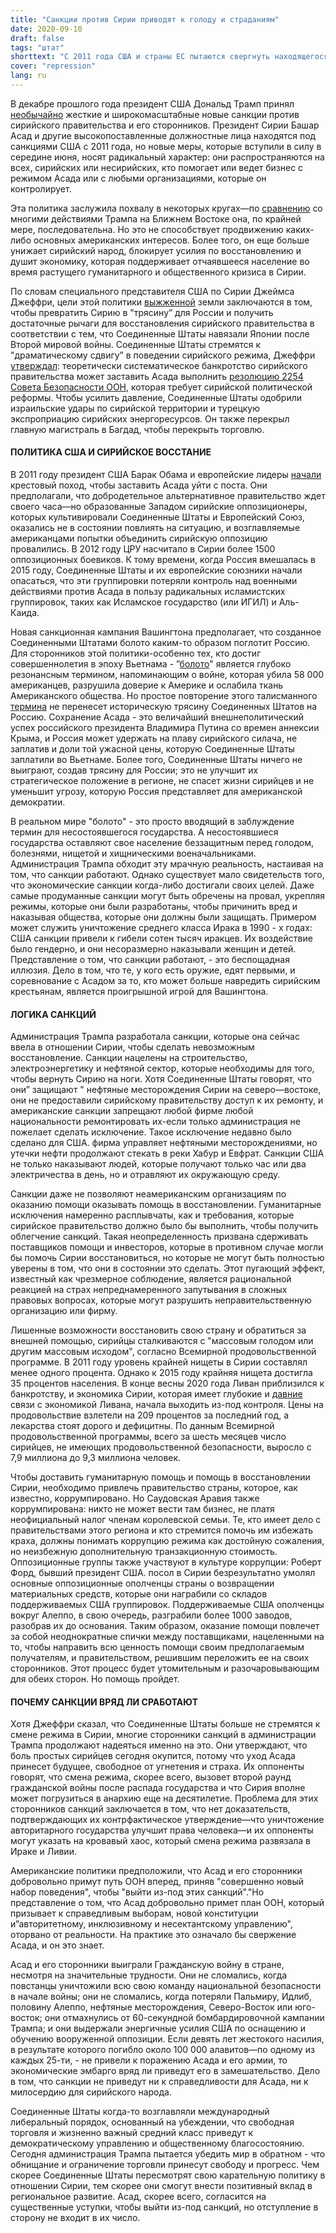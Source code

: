 ```yaml
---
title: "Санкции против Сирии приводят к голоду и страданиям"
date: 2020-09-10
draft: false
tags: "штат"
shorttext: "С 2011 года США и страны ЕС пытаются свергнуть находящегося у власти Башара Асада. Сегодня разрушенная земля должна оставаться разрушенной."
cover: "repression"
lang: ru
---
```


В декабре прошлого года президент США Дональд Трамп принял [необычайно](https://www.washingtonpost.com/world/middle_east/faq-what-are-the-new-us-sanctions-on-syria-and-how-might-they-hurt/2020/06/16/71dba58a-af32-11ea-98b5-279a6479a1e4_story.html "What are the new U.S. sanctions on Syria, and how might they hurt?") жесткие и широкомасштабные новые санкции против сирийского правительства и его сторонников. Президент Сирии Башар Асад и другие высокопоставленные должностные лица находятся под санкциями США с 2011 года, но новые меры, которые вступили в силу в середине июня, носят радикальный характер: они распространяются на всех, сирийских или несирийских, кто помогает или ведет бизнес с режимом Асада или с любыми организациями, которые он контролирует.

Эта политика заслужила похвалу в некоторых кругах—по [сравнению](https://www.npr.org/sections/coronavirus-live-updates/2020/07/31/897664944/syria-is-overwhelmed-by-coronavirus-as-govt-conceals-outbreak-health-worker-says?t=1599328702002 "Syria Is Overwhelmed By Coronavirus As Govt Conceals Outbreak, Health Worker Says") со многими действиями Трампа на Ближнем Востоке она, по крайней мере, последовательна. Но это не способствует продвижению каких-либо основных американских интересов. Более того, он еще больше унижает сирийский народ, блокирует усилия по восстановлению и душит экономику, которая поддерживает отчаявшееся население во время растущего гуманитарного и общественного кризиса в Сирии.

По словам специального представителя США по Сирии Джеймса Джеффри, цели этой политики [выжженной](https://www.hudson.org/research/16032-transcript-maximum-pressure-on-the-assad-regime-for-its-chemical-weapons-use-and-other-atrocities "https://www.hudson.org/research/16032-transcript-maximum-pressure-on-the-assad-regime-for-its-chemical-weapons-use-and-other-atrocities") земли заключаются в том, чтобы превратить Сирию в "трясину” для России и получить достаточные рычаги для восстановления сирийского правительства в соответствии с тем, что Соединенные Штаты навязали Японии после Второй мировой войны. Соединенные Штаты стремятся к "драматическому сдвигу” в поведении сирийского режима, Джеффри [утверждал](https://www.aa.com.tr/en/middle-east/us-no-longer-demanding-ouster-of-syrias-assad-envoy/1886342 "US no longer demanding ouster of Syria's Assad: envoy"): теоретически систематическое банкротство сирийского правительства может заставить Асада выполнить [резолюцию 2254 Совета Безопасности ООН](https://www.un.org/press/en/2015/sc12171.doc.htm "Security Council Unanimously Adopts Resolution 2254"), которая требует сирийской политической реформы. Чтобы усилить давление, Соединенные Штаты одобрили израильские удары по сирийской территории и турецкую экспроприацию сирийских энергоресурсов. Он также перекрыл главную магистраль в Багдад, чтобы перекрыть торговлю.

#### ПОЛИТИКА США И СИРИЙСКОЕ ВОССТАНИЕ

В 2011 году президент США Барак Обама и европейские лидеры [начали](https://www.washingtonpost.com/politics/assad-must-go-obama-says/2011/08/18/gIQAelheOJ_story.html "Assad must go, Obama says") крестовый поход, чтобы заставить Асада уйти с поста. Они предполагали, что добродетельное альтернативное правительство ждет своего часа—но образованные Западом сирийские оппозиционеры, которых культивировали Соединенные Штаты и Европейский Союз, оказались не в состоянии повлиять на ситуацию, и возглавляемые американцами попытки объединить сирийскую оппозицию провалились. В 2012 году ЦРУ насчитало в Сирии более 1500 оппозиционных боевиков. К тому времени, когда Россия вмешалась в 2015 году, Соединенные Штаты и их европейские союзники начали опасаться, что эти группировки потеряли контроль над военными действиями против Асада в пользу радикальных исламистских группировок, таких как Исламское государство (или ИГИЛ) и Аль-Каида.

Новая санкционная кампания Вашингтона предполагает, что созданное Соединенными Штатами болото каким-то образом поглотит Россию. Для сторонников этой политики-особенно тех, кто достиг совершеннолетия в эпоху Вьетнама - ”[болото](https://english.aawsat.com/home/article/2381351/us-threatens-sink-russia-deeper-syrian-%E2%80%98quagmire%E2%80%99 "US Threatens to Sink Russia Deeper in Syrian Quagmire")" является глубоко резонансным термином, напоминающим о войне, которая убила 58 000 американцев, разрушила доверие к Америке и ослабила ткань Американского общества. Но простое повторение этого талисманного [термина](https://www.newsweek.com/us-syria-representative-james-jeffrey-job-make-war-quagmire-russia-1503702 "U.S. Syria Representative Says His Job Is to Make the War a Quagmire for Russia") не перенесет историческую трясину Соединенных Штатов на Россию. Сохранение Асада - это величайший внешнеполитический успех российского президента Владимира Путина со времен аннексии Крыма, и Россия может удержать на плаву сирийского силача, не заплатив и доли той ужасной цены, которую Соединенные Штаты заплатили во Вьетнаме. Более того, Соединенные Штаты ничего не выиграют, создав трясину для России; это не улучшит их стратегическое положение в регионе, не спасет жизни сирийцев и не уменьшит угрозу, которую Россия представляет для американской демократии.

В реальном мире "болото" - это просто вводящий в заблуждение термин для несостоявшегося государства. А несостоявшиеся государства оставляют свое население беззащитным перед голодом, болезнями, нищетой и хищническими военачальниками. Администрация Трампа обходит эту мрачную реальность, настаивая на том, что санкции работают. Однако существует мало свидетельств того, что экономические санкции когда-либо достигали своих целей. Даже самые продуманные санкции могут быть обречены на провал, укрепляя режимы, которые они были разработаны, чтобы причинить вред и наказывая общества, которые они должны были защищать. Примером может служить уничтожение среднего класса Ирака в 1990 - х годах: США санкции привели к гибели сотен тысяч иракцев. Их воздействие было гендерно, и они несоразмерно наказывали женщин и детей. Представление о том, что санкции работают, - это беспощадная иллюзия. Дело в том, что те, у кого есть оружие, едят первыми, и соревнование с Асадом за то, кто может больше навредить сирийским крестьянам, является проигрышной игрой для Вашингтона. 

#### ЛОГИКА САНКЦИЙ

Администрация Трампа разработала санкции, которые она сейчас ввела в отношении Сирии, чтобы сделать невозможным восстановление. Санкции нацелены на строительство, электроэнергетику и нефтяной сектор, которые необходимы для того, чтобы вернуть Сирию на ноги. Хотя Соединенные Штаты говорят, что они” защищают " нефтяные месторождения Сирии на северо—востоке, они не предоставили сирийскому правительству доступ к их ремонту, и американские санкции запрещают любой фирме любой национальности ремонтировать их-если только администрация не пожелает сделать исключение. Такое исключение недавно было сделано для США. фирма управляет нефтяными месторождениями, но утечки нефти продолжают стекать в реки Хабур и Евфрат. Санкции США не только наказывают людей, которые получают только час или два электричества в день, но и отравляют их окружающую среду.

Санкции даже не позволяют неамериканским организациям по оказанию помощи оказывать помощь в восстановлении.  Гуманитарные исключения намеренно расплывчаты, как и требования, которые сирийское правительство должно было бы выполнить, чтобы получить облегчение санкций. Такая неопределенность призвана сдерживать поставщиков помощи и инвесторов, которые в противном случае могли бы помочь Сирии восстановиться, но которые не могут быть полностью уверены в том, что они в состоянии это сделать. Этот пугающий эффект, известный как чрезмерное соблюдение, является рациональной реакцией на страх непреднамеренного запутывания в сложных правовых вопросах, которые могут разрушить неправительственную организацию или фирму.

Лишенные возможности восстановить свою страну и обратиться за внешней помощью, сирийцы сталкиваются с "массовым голодом или другим массовым исходом", согласно Всемирной продовольственной программе. В 2011 году уровень крайней нищеты в Сирии составлял менее одного процента. Однако к 2015 году крайняя нищета достигла 35 процентов населения. В конце весны 2020 года Ливан приблизился к банкротству, и экономика Сирии, которая имеет глубокие и [давние](https://www.economist.com/middle-east-and-africa/2019/12/12/as-lebanons-economy-drowns-in-debt-syrias-begins-to-sink-as-well "As Lebanon’s economy drowns in debt, Syria’s begins to sink as well") связи с экономикой Ливана, начала выходить из-под контроля. Цены на продовольствие взлетели на 209 процентов за последний год, а лекарства стоят дорого и дефицитны. По данным Всемирной продовольственной программы, всего за шесть месяцев число сирийцев, не имеющих продовольственной безопасности, выросло с 7,9 миллиона до 9,3 миллиона человек.

Чтобы доставить гуманитарную помощь и помощь в восстановлении Сирии, необходимо привлечь правительство страны, которое, как известно, коррумпировано. Но Саудовская Аравия также коррумпирована: никто не может вести там бизнес, не платя неофициальный налог членам королевской семьи. Те, кто имеет дело с правительствами этого региона и кто стремится помочь им избежать краха, должны понимать коррупцию режима как достойную сожаления, но неизбежную дополнительную транзакционную стоимость. Оппозиционные группы также участвуют в культуре коррупции: Роберт Форд, бывший президент США. посол в Сирии безрезультатно умолял основные оппозиционные ополченцы страны о возвращении материальных средств, которые они награбили со складов поддерживаемых США группировок. Поддерживаемые США ополченцы вокруг Алеппо, в свою очередь, разграбили более 1000 заводов, разобрав их до основания. Таким образом, оказание помощи повлечет за собой неоднократные спички между поставщиками, нацеленными на то, чтобы направить всю ценность помощи своим предполагаемым получателям, и правительством, решившим переложить ее на своих сторонников. Этот процесс будет утомительным и разочаровывающим для обеих сторон. Но помощь пройдет.

#### ПОЧЕМУ САНКЦИИ ВРЯД ЛИ СРАБОТАЮТ

Хотя Джеффри сказал, что Соединенные Штаты больше не стремятся к смене режима в Сирии, многие сторонники санкций в администрации Трампа продолжают надеяться именно на это. Они утверждают, что боль простых сирийцев сегодня окупится, потому что уход Асада принесет будущее, свободное от угнетения и страха. Их оппоненты говорят, что смена режима, скорее всего, вызовет второй раунд гражданской войны после распада государства и что Сирия вполне может погрузиться в анархию еще на десятилетие. Проблема для этих сторонников санкций заключается в том, что нет доказательств, подтверждающих их контрфактическое утверждение—что уничтожение авторитарного государства улучшит права человека—и их оппоненты могут указать на кровавый хаос, который смена режима развязала в Ираке и Ливии.

Американские политики предположили, что Асад и его сторонники добровольно примут путь ООН вперед, приняв "совершенно новый набор поведения", чтобы "выйти из-под этих санкций"."Но представление о том, что Асад добровольно примет план ООН, который призывает к справедливым выборам, новой конституции и”авторитетному, инклюзивному и несектантскому управлению", оторвано от реальности. На практике это означало бы свержение Асада, и он это знает.

Асад и его сторонники выиграли Гражданскую войну в стране, несмотря на значительные трудности. Они не сломались, когда повстанцы уничтожили всю свою команду национальной безопасности в начале войны; они не сломались, когда потеряли Пальмиру, Идлиб, половину Алеппо, нефтяные месторождения, Северо-Восток или юго-восток; они отмахнулись от 60-секундной бомбардировочной кампании Трампа; и они выдержали энергичные усилия США по оснащению и обучению вооруженной оппозиции. Если девять лет жестокого насилия, в результате которого погибло около 100 000 алавитов—по одному из каждых 25-ти, - не привели к поражению Асада и его армии, то экономические эмбарго вряд ли приведут его в замешательство. Дело в том, что санкции не приведут ни к справедливости для Асада, ни к милосердию для сирийского народа.

Соединенные Штаты когда-то возглавляли международный либеральный порядок, основанный на убеждении, что свободная торговля и жизненно важный средний класс приведут к демократическому управлению и общественному благосостоянию. Сегодня администрация Трампа пытается убедить мир в обратном - что обнищание и ограничение торговли принесут свободу и прогресс. Чем скорее Соединенные Штаты пересмотрят свою карательную политику в отношении Сирии, тем скорее они смогут внести позитивный вклад в региональное развитие. Асад, скорее всего, согласится на существенные уступки, чтобы выйти из-под санкций, но отступление в сторону не входит в их число.
